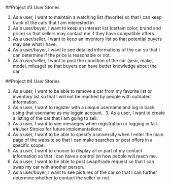##Project #3 User Stories
  1. As a user, I want to maintain a watching list (favorite) so that I can keep track of the cars that I am interested in.
  2. As a user/buyer, I want to keep an interest list (certain color, brand and price) so that sellers may contact me if they have compatible offers.
  3. As a user/seller, I want to keep an inventory list so that potential buyers may see what I have.
  4. As  a user/buyer, I want to see detailed informations of the car so that I can determine if the price is reasonable or not.
  5. As a user/seller, I want to post the condition of the car (year, make, model, mileage) so that buyers can have better knowledge about the car.

##Project #4 User Stories
  1. As a user, I want to be able to remove a car from my favorite list or inventory list so that I will not be reached by people with outdated information.
  2. As a user, I want to register with a unique username and log in back using that username as my loggin account.
  3. As a user, I want to create a listing of the car that I am going to sell.
  4. As a user, I want to see messeges when registration or logging in fail.
  
##User Stroies for future implementations:
  1. As a user, I want to be able to specify a university when I enter the main page of the website so that I can make searches or post offers in a specific scope.
  2. As a user, I want to choose to display all or part of my contact information so that I can have a control on how people will reach me.
  3. As a user, I want to be able to post swap/trade request so that I can swap my car with another person.
  4. As a user/buyer, I want to see pictures of the car so that I can further determine whether to contact the seller or not.
